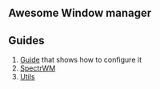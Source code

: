 ## Awesome Window manager

## Guides
1. [Guide](https://epsi-rns.github.io/desktop/2019/06/17/awesome-modularized-main.html) that shows how to configure it 
2. [SpectrWM](https://github.com/conformal/spectrwm)
3. [Utils](https://github.com/Nooo37/bling#-wallpaper-easy-setup)
